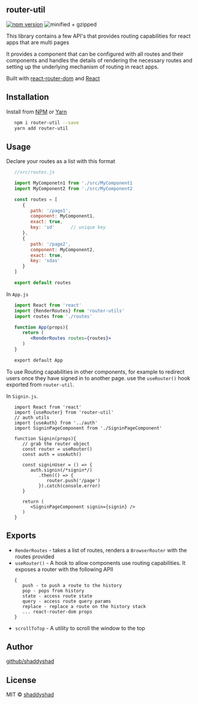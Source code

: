 ## router-util
[![npm version](https://badgen.net/npm/v/router-util)](https://www.npmjs.com/package/router-util)
![minified + gzipped](https://badgen.net/bundlephobia/minzip/router-util)



This library contains a few API's that provides routing capabilities for react apps that are multi pages   

It provides a component that can be configured with all routes and their components and handles the details of rendering 
the necessary routes and setting up the underlying mechanism of routing in react apps.   

Built with [react-router-dom](https://www.npmjs.com/package/react-router-dom) and [React](https://reactjs.org)

## Installation 

Install from [NPM](https://npmjs.org) or [Yarn](https://yarnpkg.com/)  

```bash
   npm i router-util --save
   yarn add router-util
```

## Usage 
Declare your routes as a list with this format 

```jsx
   //src/routes.js

   import MyComponetn1 from './src/MyComponent1
   import MyComponent2 from './src/MyComponent2

   const routes = [
      {
         path: '/page1',
         component: MyComponent1,
         exact: true,
         key: 'sd'      // unique key
      },
      {
         path: '/page2',
         component: MyComponent2,
         exact: true,
         key: 'sdas'  
      }
   ]

   export default routes 
```


In `App.js` 

```jsx
   import React from 'react'
   import {RenderRoutes} from 'router-utils'
   import routes from './routes'

   function App(props){
      return (
         <RenderRoutes routes={routes}>
      )
   }

   export default App
```   


To use Routing capabilities in other components, for example to redirect users once they have signed in to another page. use the `useRouter()` hook exported from `router-util`.

In `Signin.js`.

```
   import React from 'react'
   import {useRouter} from 'router-util'
   // auth utils 
   import {useAuth} from '../auth'
   import SigninPageComponent from './SigninPageComponent'

   function Signin(props){
      // grab the router object
      const router = useRouter()
      const auth = useAuth()

      const signinUser = () => {
         auth.signin(/*signin*/)
            .then(() => {
               router.push('/page')
            }).catch(console.error)
      }

      return (
         <SigninPageComponent signin={signin} />
      )
   }
```

## Exports 
+ `RenderRoutes` - takes a list of routes, renders a `BrowserRouter` with the routes provided 
+ `useRouter()` - A hook to allow components use routing capabilities. It exposes a router with the following APII
```
   {
      push - to push a route to the history
      pop - pops from history 
      state - access route state 
      query - access route query params
      replace - replace a route on the history stack 
      ... react-router-dom props
   }
```
+ `scrollToTop` - A utility to scroll the window to the top 

## Author 

[github/shaddyshad](https://github.com/shaddyshad)

## License

MIT © [shaddyshad](https://github.com/shaddyshad)


